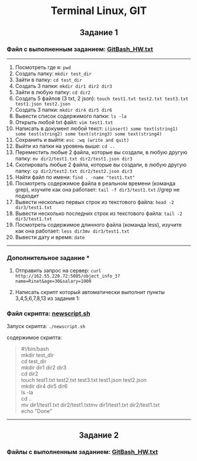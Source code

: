 <h1 align= "center">Terminal Linux, GIT</h1>
<h2 align= "center">Задание 1</h2>

### Файл с выполненным заданием: [GitBash_HW.txt](https://github.com/RinatUpakov/QA_Group28/blob/79ff441ec03dcd6a1d635d8848ef46426d75ca5e/Gitbash_HW.txt)

___

1) Посмотреть где я:  `pwd`
2) Создать папку: `mkdir test_dir`
3) Зайти в папку: `cd test_dir`
4) Создать 3 папки: `mkdir dir1 dir2 dir3`
5) Зайти в любую папку: `cd dir2`
6) Создать 5 файлов (3 txt, 2 json): `touch test1.txt test2.txt test3.txt test1.json test2.json`
7) Создать 3 папки: `mkdir dir4 dir5 dir6`
8) Вывести список содержимого папки: `ls -la`
9) Открыть любой txt файл: `vim test1.txt`
10) Написать в документ любой текст: `i(insert) some text(string1) some test(string2) some text(string3) some text(string4)`
11) Сохранить и выйти: `esc :wq (write and quit)`
12) Выйти из папки на уровень выше: `cd ..`
13) Переместить любые 2 файла, которые вы создали, в любую другую папку: `mv dir2/test1.txt dir2/test1.json dir3`
14) Скопировать любые 2 файла, которые вы создали, в любую другую папку: `cp dir2/test2.txt dir2/test2.json dir3`
15) Найти файл по имени: `find . -name "test1.txt"`
16) Посмотреть содержимое файла в реальном времени (команда grep), изучите как она работает: `tail -f dir3/test1.txt` //grep не подходит
17) Вывести несколько первых строк из текстового файла: `head -2 dir3/test1.txt`
18) Вывести несколько последних строк из текстового файла: `tail -2 dir3/test1.txt`
19) Посмотреть содержимое длинного файла (команда less), изучите как она работает: `less dir3mv dir3/test1.txt`
20) Вывести дату и время: `date`

___

### Дополнительное задание *

1) Отправить запрос на сервер: `curl http://162.55.220.72:5005/object_info_3?name=Rinat&age=30&salary=1000`

2) Написать скрипт который автоматически выполнит пункты 3,4,5,6,7,8,13 из задания 1:

### Файл скрипта: [newscript.sh](https://github.com/RinatUpakov/QA_Group28/blob/79ff441ec03dcd6a1d635d8848ef46426d75ca5e/newscript.sh)

Запуск скрипта: `./newscript.sh`

содержимое скрипта:  
>#!/bin/bash   
>mkdir test_dir  
cd test_dir  
mkdir dir1 dir2 dir3  
cd dir2  
touch test1.txt test2.txt test3.txt test1.json test2.json  
mkdir dir4 dir5 dir6  
ls -la  
cd ..  
mv dir1/test1.txt dir2/test1.txtmv dir1/test1.txt dir2/test1.txt  
echo "Done"  


____

<h2 align= "center">Задание 2</h2>

### Файлы с выполненным заданием: [GitBash_HW.txt](https://github.com/RinatUpakov/QA_Group28/blob/79ff441ec03dcd6a1d635d8848ef46426d75ca5e/Gitbash_HW.txt)
